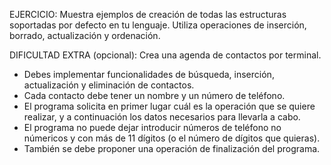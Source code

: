 EJERCICIO:
Muestra ejemplos de creación de todas las estructuras soportadas por defecto en tu lenguaje.
Utiliza operaciones de inserción, borrado, actualización y ordenación.

DIFICULTAD EXTRA (opcional):
Crea una agenda de contactos por terminal.
- Debes implementar funcionalidades de búsqueda, inserción, actualización y eliminación de contactos.
- Cada contacto debe tener un nombre y un número de teléfono.
- El programa solicita en primer lugar cuál es la operación que se quiere realizar, y a continuación los datos necesarios para llevarla a cabo.
- El programa no puede dejar introducir números de teléfono no númericos y con más de 11 dígitos (o el número de dígitos que quieras).
- También se debe proponer una operación de finalización del programa.
